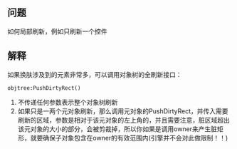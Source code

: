 ## 问题
如何局部刷新，例如只刷新一个控件

## 解释
如果换肤涉及到的元素非常多，可以调用对象树的全刷新接口：
```
objtree:PushDirtyRect()
```

1. 不传递任何参数表示整个对象树刷新
2. 如果只是一两个元对象刷新，那么调用元对象的PushDirtyRect，并传入需要刷新的区域，参数是相对于该元对象的左上角的，并且需要注意，脏区域超出该元对象的大小的部分，会被剪裁掉，所以你如果是调用owner来产生脏矩形，就要确保子对象包含在owner的有效范围内(引擎并不会对此做限制！！)
